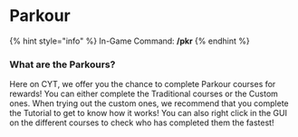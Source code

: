 # Parkour

{% hint style="info" %}
In-Game Command: **/pkr**
{% endhint %}

### What are the Parkours?

Here on CYT, we offer you the chance to complete Parkour courses for rewards! You can either complete the Traditional courses or the Custom ones. When trying out the custom ones, we recommend that you complete the Tutorial to get to know how it works! You can also right click in the GUI on the different courses to check who has completed them the fastest!

